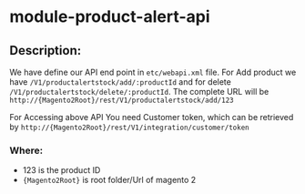 # module-product-alert-api

## Description: 
We have define our API end point in `etc/webapi.xml` file. For Add product we have `/V1/productalertstock/add/:productId` and for delete `/V1/productalertstock/delete/:productId`. The complete URL will be `http://{Magento2Root}/rest/V1/productalertstock/add/123`

For Accessing above API You need Customer token, which can be retrieved by `http://{Magento2Root}/rest/V1/integration/customer/token`

### Where:

* 123 is the product ID
* `{Magento2Root}` is root folder/Url of magento 2
